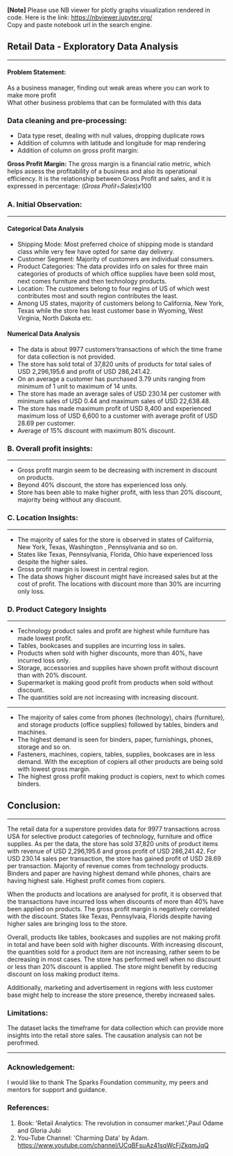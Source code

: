 __[Note]__ Please use NB viewer for plotly graphs visualization rendered in code. Here is the link:
https://nbviewer.jupyter.org/ <br>
Copy and paste notebook url in the search engine.

## Retail Data - Exploratory Data Analysis
***
#### Problem Statement:
As a business manager, finding out weak areas where you can work to make more profit<br>
What other business problems that can be formulated with this data

### Data cleaning and pre-processing:
* Data type reset, dealing with null values, dropping duplicate rows
* Addition of columns with latitude and longitude for map rendering
* Addition of column on gross profit margin:

__Gross Profit Margin:__
The gross margin is a financial ratio metric, which helps assess the profitability of a business and also its operational efficiency.
It is the relationship between Gross Profit and sales, and it is expressed in percentage:
(𝐺𝑟𝑜𝑠𝑠 𝑃𝑟𝑜𝑓𝑖𝑡÷𝑆𝑎𝑙𝑒𝑠)𝑥100

### A. Initial Observation:
***
#### Categorical Data Analysis
* Shipping Mode: Most preferred choice of shipping mode is standard class while very few have opted for same day delivery.<br>
* Customer Segment: Majority of customers are individual consumers.<br>
* Product Categories: The data provides info on sales for three main categories of products of which office supplies have been sold most, next comes furniture and then technology products.<br>
* Location: The customers belong to four regins of US of which west contributes most and south region contributes the least.<br>
* Among US states, majority of customers belong to California, New York, Texas while the store has least customer base in Wyoming, West Virginia, North Dakota etc.<br>

#### Numerical Data Analysis
* The data is about 9977 customers'transactions of which the time frame for data collection is not provided.<br>
* The store has sold total of 37,820 units of products for total sales of USD 2,296,195.6 and profit of USD 286,241.42.<br>
* On an average a customer has purchased 3.79 units ranging from minimum of 1 unit to maximum of 14 units.<br>
* The store has made an average sales of USD 230.14 per customer with minimum sales of USD 0.44 and maximum sales of USD 22,638.48.<br>
* The store has made maximum profit of USD 8,400 and experienced maximum loss of USD 6,600 to a customer with average profit of USD 28.69 per customer.<br>
* Average of 15% discount with maximum 80% discount.<br>

### B. Overall profit insights:
***
* Gross profit margin seem to be decreasing with increment in discount on products.
* Beyond 40% discount, the store has experienced loss only.
* Store has been able to make higher profit, with less than 20% discount, majority being without any discount.

### C. Location Insights:
***
* The majority of sales for the store is observed in states of California, New York, Texas, Washington , Pennsylvania and so on.
* States like Texas, Pennsylvania, Florida, Ohio have experienced loss despite the higher sales.
* Gross profit margin is lowest in central region.
* The data shows higher discount might have increased sales but at the cost of profit. The locations with discount more than 30% are incurring only loss.

### D. Product Category Insights
***
* Technology product sales and profit are highest while furniture has made lowest profit.
* Tables, bookcases and supplies are incurring loss in sales.
* Products when sold with higher discounts, more than 40%, have incurred loss only.
* Storage, accessories and supplies have shown profit without discount than with 20% discount.
* Supermarket is making good profit from products when sold without discount.
* The quantities sold are not increasing with increasing discount.
----------------------------------------------------------------------------------------------------------------------------------------------------------------------------------
* The majority of sales come from phones (technology), chairs (furniture), and storage products (office supplies) followed by tables, binders and machines.
* The highest demand is seen for binders, paper, furnishings, phones, storage and so on.
* Fasteners, machines, copiers, tables, supplies, bookcases are in less demand. With the exception of copiers all other products are being sold with lowest gross margin.
* The highest gross profit making product is copiers, next to which comes binders.

## Conclusion:
***
<t>The retail data for a superstore provides data for 9977 transactions across USA for selective product categories of technology, furniture and office supplies. As per the data, the store has sold 37,820 units of product items with revenue of USD 2,296,195.6 and gross profit of USD 286,241.42. For USD 230.14 sales per transaction, the store has gained profit of USD 28.69 per transaction. Majority of revenue comes from technology products. Binders and paper are having highest demand while phones, chairs are having highest sale. Highest profit comes from copiers.

<t>When the products and locations are analysed for profit, it is observed that the transactions have incurred loss when discounts of more than 40% have been applied on products. The gross profit margin is negatively correlated with the discount. States like Texas, Pennsylvaia, Florids despite having higher sales are bringing loss to the store.

<t>Overall, products like tables, bookcases and supplies are not making profit in total and have been sold with higher discounts. With increasing discount, the quantities sold for a product item are not increasing, rather seem to be decreasing in most cases. The store has performed well when no discount or less than 20% discount is applied. The store might benefit by reducing discount on loss making product items.

<t>Additionally, marketing and advertisement in regions with less customer base might help to increase the store presence, thereby increased sales.

### Limitations:
The dataset lacks the timeframe for data collection which can provide more insights into the retail store sales.
The causation analysis can not be perofrmed.
***
### Acknowledgement:
I would like to thank The Sparks Foundation community, my peers and mentors for support and guidance.

### References:
1. Book: 'Retail Analytics: The revolution in consumer market.',Paul Odame and Gloria Jubi
2. You-Tube Channel: 'Charming Data' by Adam. https://www.youtube.com/channel/UCqBFsuAz41sqWcFjZkqmJqQ
